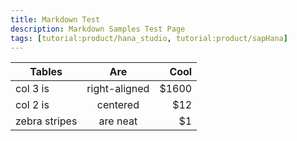 ```yaml
---
title: Markdown Test
description: Markdown Samples Test Page
tags: [tutorial:product/hana_studio, tutorial:product/sapHana]
---
```

| Tables        | Are           | Cool  |
| ------------- |:-------------:| -----:|
| col 3 is      | right-aligned | $1600 |
| col 2 is      | centered      |   $12 |
| zebra stripes | are neat      |    $1 |
